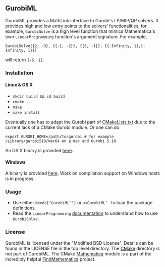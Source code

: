 ## GurobiML

GurobiML provides a MathLink interface to Gurobi's LP/MIP/QP solvers. It provides
high and low entry points to the solvers' functionalities, for example,
`GurobiSolve` is a high level function that mimics Mathematica's own
`LinearProgramming` function's argument signature. For example,

    GurobiSolve[{2, -3}, {{-1, -2}}, {{3, -1}}, {{-Infinity, 1},{-Infinity, 1}}]

will return `{-5, 1}`.

### Installation

#### Linux & OS X
* `mkdir build && cd build`
* `cmake ..`
* `make`
* `make install`

Eventually one has to adapt the Gurobi part of [CMakeLists.txt](CMakeLists.txt) due to the current lack of a CMake Gurobi module. Or one can do

    export GUROBI_HOME=/path/to/gurobi # for example /Library/gurobi510/mac64 on a mac and Gurobi 5.10

An OS X binary is provided [here](https://www.amazon.com/clouddrive/share?s=qQVcG8jAQAwrerrpq2ZXOY).

#### Windows
A binary is provided [here](https://www.amazon.com/clouddrive/share?s=DPqdTxbqQV0muWLJhNRlXw). Work on compilation support on Windows hosts is in progress.

### Usage
* Use either ``Needs["GurobiML`"]`` or ``<<GurobiML` `` to load the package definitions.
* Read the `LinearProgramming` [documentation](http://reference.wolfram.com/mathematica/ref/LinearProgramming.html) to understand how to use `GurobiSolve`.

### License
GurobiML is licensed under the "Modified BSD License". Details can be found in the LICENSE file in the top level directory.
The [CMake](CMake) directory is not part of GurobiML. The CMake [Mathematica](CMake/Mathematica) module is a part of the incredibly helpful [FindMathematica](https://github.com/sakra/FindMathematica) project.
